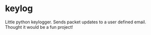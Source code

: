 # keylog

Little python keylogger.
Sends packet updates to a user defined email.
Thought it would be a fun project!

